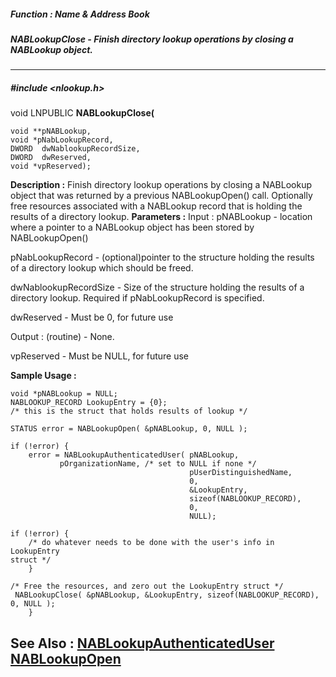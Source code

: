 ##### Function : Name & Address Book
##### NABLookupClose - Finish directory lookup operations by closing a NABLookup object. 
---
##### #include <nlookup.h>
void LNPUBLIC **NABLookupClose(**

	void **pNABLookup,
	void *pNabLookupRecord,
	DWORD  dwNablookupRecordSize,
	DWORD  dwReserved,
	void *vpReserved);
**Description :**
Finish directory lookup operations by closing a NABLookup object that was 
returned by a previous NABLookupOpen() call.  Optionally free resources 
associated with a NABLookup record that is holding the results of a directory 
lookup.
**Parameters :**
Input :
pNABLookup  -   location where a pointer to a NABLookup object has been stored by NABLookupOpen() 

pNabLookupRecord  -  (optional)pointer to the structure holding the results of a directory lookup which should be freed.

dwNablookupRecordSize  -  Size of the structure holding the results of a directory lookup.  Required if pNabLookupRecord is specified.

dwReserved  -  Must be 0, for future use

Output :
(routine)  -  None.


vpReserved  -  Must be NULL, for future use

**Sample Usage :**
```
void *pNABLookup = NULL;
NABLOOKUP_RECORD LookupEntry = {0};   
/* this is the struct that holds results of lookup */

STATUS error = NABLookupOpen( &pNABLookup, 0, NULL );
	
if (!error) {
	error = NABLookupAuthenticatedUser( pNABLookup,
	       pOrganizationName, /* set to NULL if none */
	                                    pUserDistinguishedName,
	                                    0,
	                                    &LookupEntry,
	                                    sizeof(NABLOOKUP_RECORD),
	                                    0,
	                                    NULL);

if (!error) {
	/* do whatever needs to be done with the user's info in LookupEntry 
struct */
	}

/* Free the resources, and zero out the LookupEntry struct */
 NABLookupClose( &pNABLookup, &LookupEntry, sizeof(NABLOOKUP_RECORD), 0, NULL );
	}
```
**See Also :**
[NABLookupAuthenticatedUser](D:/md_files/NABLookupAuthenticatedUser.md)
[NABLookupOpen](D:/md_files/NABLookupOpen.md)
---
